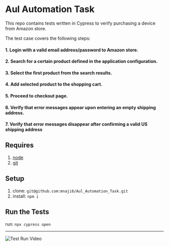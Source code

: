 # Aul Automation Task

This repo contains tests written in Cypress to verify purchasing a device from Amazon store.

The test case covers the following steps:

#### 1. Login with a valid email address/password to Amazon store.
#### 2. Search for a certain product defined in the application configuration.
#### 3. Select the first product from the search results.
#### 4. Add selected product to the shopping cart.
#### 5. Proceed to checkout page.
#### 6. Verify that error messages appear upon entering an empty shipping address.
#### 7. Verify that error messages disappear after confirming a valid US shipping address

## Requires
1. [node](https://nodejs.org/en/)
1. [git](https://git-scm.com/)

## Setup
1. clone: `git@github.com:mnaji6/Aul_Automation_Task.git`
2. install: `npm i`

## Run the Tests
run: `npx cypress open`

---

![Test Run Video]()
